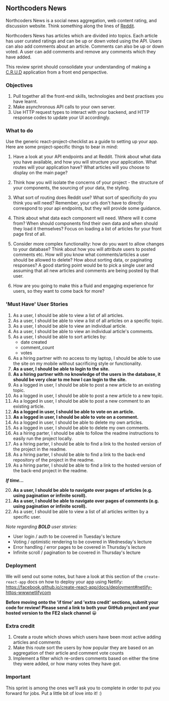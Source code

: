 ## Northcoders News

Northcoders News is a social news aggregation, web content rating, and discussion website. Think something along the lines of [Reddit](https://www.reddit.com/).

Northcoders News has articles which are divided into topics. Each article has user curated ratings and can be up or down voted using the API. Users can also add comments about an article. Comments can also be up or down voted. A user can add comments and remove any comments which they have added.

This review sprint should consolidate your understanding of making a [C.R.U.D](https://en.wikipedia.org/wiki/Create,_read,_update_and_delete) application from a front end perspective.

### Objectives
1. Pull together all the front-end skills, technologies and best practises you have learnt.
2. Make asynchronous API calls to your own server.
4. Use HTTP request types to interact with your backend, and HTTP response codes to update your UI accordingly.

### What to do

Use the generic react-project-checklist as a guide to setting up your app. Here are some project-specific things to bear in mind:

1. Have a look at your API endpoints and at Reddit. Think about what data you have available, and how you will structure your application. What routes will your application have? What articles will you choose to display on the main page?

2. Think how you will isolate the concerns of your project - the structure of your components, the sourcing of your data, the styling.

3. What sort of routing does Reddit use? What sort of specificity do you think you will need? Remember, your urls don't have to directly correspond to your api endpoints, but they will provide some guidance.

4. Think about what data each component will need. Where will it come from? When should components find their own data and when should they load it themselves? Focus on loading a list of articles for your front page first of all.

5. Consider more complex functionality: how do you want to allow changes to your database? Think about how you will attribute users to posted comments etc. How will you know what comments/articles a user should be allowed to delete? How about sorting data, or paginating responses? A good starting point would be to pick a single user and assuming that all new articles and comments are being posted by that user.

6. How are you going to make this a fluid and engaging experience for users, so they want to come back for more?

### 'Must Have' User Stories

1. As a user, I should be able to view a list of all articles.
2. As a user, I should be able to view a list of all articles on a specific topic.
3. As a user, I should be able to view an individual article.
4. As a user, I should be able to view an individual article's comments.
5. As a user, I should be able to sort articles by: 
    - date created
    - comment_count
    - votes
6. As a hiring partner with no access to my laptop, I should be able to use the site on my mobile without sacrificing style or functionality.
7. **As a user, I should be able to login to the site.**
8. **As a hiring partner with no knowledge of the users in the database, it should be very clear to me how I can login to the site.**
9. As a logged in user, I should be able to post a new article to an existing topic.
10. As a logged in user, I should be able to post a new article to a new topic.
11. As a logged in user, I should be able to post a new comment to an existing article.
12. **As a logged in user, I should be able to vote on an article.**
13. **As a logged in user, I should be able to vote on a comment.**
14. As a logged in user, I should be able to delete my own articles.
15. As a logged in user, I should be able to delete my own comments.
16. As a hiring parter, I should be able to follow the readme instructions to easily run the project locally.
17. As a hiring parter, I should be able to find a link to the hosted version of the project in the readme.
18. As a hiring parter, I should be able to find a link to the back-end repository of the project in the readme.
19. As a hiring parter, I should be able to find a link to the hosted version of the back-end project in the readme.

_**If time...**_

20. **As a user, I should be able to navigate over pages of articles (e.g. using pagination or infinite scroll).**
21. **As a user, I should be able to navigate over pages of comments (e.g. using pagination or infinite scroll).**
22. As a user, I should be able to view a list of all articles written by a specific user.

*Note regarding **BOLD** user stories:*
- User login / auth to be covered in Tuesday's lecture
- Voting / optimistic rendering to be covered in Wednesday's lecture
- Error handling / error pages to be covered in Thursday's lecture
- Infinite scroll / pagination to be covered in Thursday's lecture


### Deployment

We will send out some notes, but have a look at this section of the `create-react-app` docs on how to deploy your app using Netlify: https://facebook.github.io/create-react-app/docs/deployment#netlify-https-wwwnetlifycom

**Before moving onto the 'if time' and 'extra credit' sections, submit your code for review! Please send a link to both your GitHub project and your hosted version to the FE2 slack channel** 😀

### Extra credit

1. Create a route which shows which users have been most active adding articles and comments
2. Make this route sort the users by how popular they are based on an aggregation of their article and comment vote counts
3. Implement a filter which re-orders comments based on either the time they were added, or how many votes they have got.

### Important

This sprint is among the ones we'll ask you to complete in order to put you forward for jobs. Put a little bit of love into it! :)